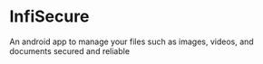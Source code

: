 # InfiSecure
An android app to manage your files such as images, videos, and documents secured and reliable
